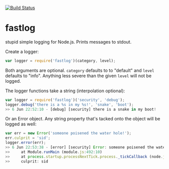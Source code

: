 [![Build Status](https://travis-ci.org/willwhite/fastlog.png?branch=master)](https://travis-ci.org/willwhite/fastlog)

fastlog
=======

stupid simple logging for Node.js. Prints messages to stdout.

Create a logger:

```javascript
var logger = require('fastlog')(category, level);
```

Both arguments are optional. `category` defaults to to "default" and `level`
defaults to "info". Anything less severe than the given `level` will not be
logged.

The logger functions take a string (interpolation optional):

```javascript
var logger = require('fastlog')('security', 'debug');
logger.debug('there is a %s in my %s!', 'snake', 'boot');
>> 6 Jun 22:52:10 - [debug] [security] there is a snake in my boot!
```

Or an Error object. Any string property that's tacked onto the object will
be logged as well:

```javascript
var err = new Error('someone poisened the water hole!');
err.culprit = 'sid';
logger.error(err);
>> 6 Jun 22:53:38 - [error] [security] Error: someone poisened the water hole!
>>     at Module.runMain (module.js:492:10)
>>     at process.startup.processNextTick.process._tickCallback (node.js:244:9)
>>     culprit: sid
```
